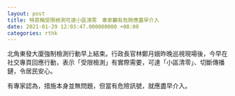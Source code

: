 ```yaml
---
layout: post
title: 特首稱受限檢測可達小區清零　專家籲有危險應盡早介入
date: 2021-01-29 12:03:47.000000000 +08:00
categories: rthk
---
```


北角東發大廈強制檢測行動早上結束。行政長官林鄭月娥昨晚巡視現場後，今早在社交專頁回應行動，表示「受限檢測」有實際需要，可達「小區清零」、切斷傳播鏈，令居民安心。

有專家認為，措施本身並無問題，但當有危險訊號，就應盡早介入。
